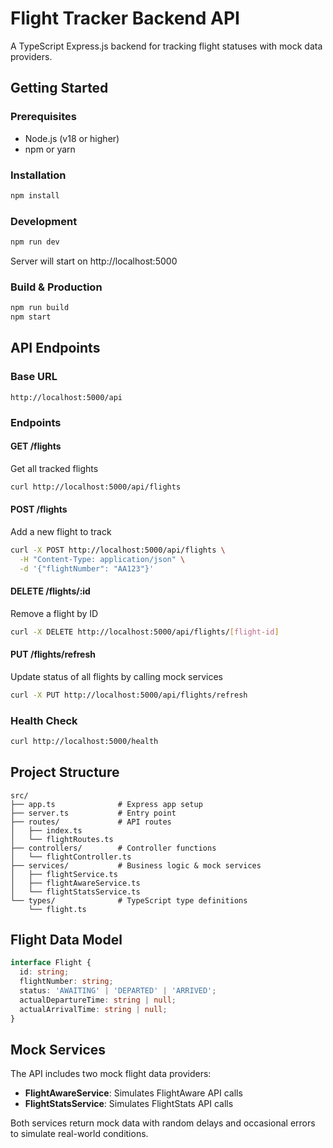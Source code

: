 # Flight Tracker Backend API

A TypeScript Express.js backend for tracking flight statuses with mock data providers.

## Getting Started

### Prerequisites
- Node.js (v18 or higher)
- npm or yarn

### Installation
```bash
npm install
```

### Development
```bash
npm run dev
```
Server will start on http://localhost:5000

### Build & Production
```bash
npm run build
npm start
```

## API Endpoints

### Base URL
`http://localhost:5000/api`

### Endpoints

#### GET /flights
Get all tracked flights
```bash
curl http://localhost:5000/api/flights
```

#### POST /flights
Add a new flight to track
```bash
curl -X POST http://localhost:5000/api/flights \
  -H "Content-Type: application/json" \
  -d '{"flightNumber": "AA123"}'
```

#### DELETE /flights/:id
Remove a flight by ID
```bash
curl -X DELETE http://localhost:5000/api/flights/[flight-id]
```

#### PUT /flights/refresh
Update status of all flights by calling mock services
```bash
curl -X PUT http://localhost:5000/api/flights/refresh
```

### Health Check
```bash
curl http://localhost:5000/health
```

## Project Structure

```
src/
├── app.ts              # Express app setup
├── server.ts           # Entry point
├── routes/             # API routes
│   ├── index.ts
│   └── flightRoutes.ts
├── controllers/        # Controller functions
│   └── flightController.ts
├── services/           # Business logic & mock services
│   ├── flightService.ts
│   ├── flightAwareService.ts
│   └── flightStatsService.ts
└── types/              # TypeScript type definitions
    └── flight.ts
```

## Flight Data Model

```typescript
interface Flight {
  id: string;
  flightNumber: string;
  status: 'AWAITING' | 'DEPARTED' | 'ARRIVED';
  actualDepartureTime: string | null;
  actualArrivalTime: string | null;
}
```

## Mock Services

The API includes two mock flight data providers:
- **FlightAwareService**: Simulates FlightAware API calls
- **FlightStatsService**: Simulates FlightStats API calls

Both services return mock data with random delays and occasional errors to simulate real-world conditions.